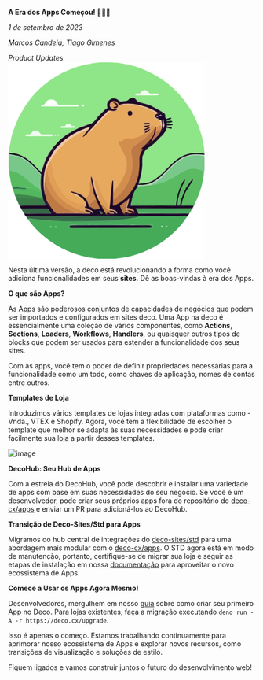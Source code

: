 **A Era dos Apps Começou! 🐁🐁🐁**

_1 de setembro de 2023_

_Marcos Candeia, Tiago Gimenes_

_Product Updates_
<img align="center" src="https://raw.githubusercontent.com/deco-cx/deco/main/assets/logo.svg" height="400px" alt="The Deco Framework logo: A capybara in its natural habitat">

Nesta última versão, a deco está revolucionando a forma como você adiciona funcionalidades em seus **sites**. Dê as boas-vindas à era dos Apps.

**O que são Apps?**

As Apps são poderosos conjuntos de capacidades de negócios que podem ser importados e configurados em sites deco. Uma App na deco é essencialmente uma coleção de vários componentes, como **Actions**, **Sections**, **Loaders**, **Workflows**, **Handlers**, ou quaisquer outros tipos de blocks que podem ser usados para estender a funcionalidade dos seus sites.

Com as apps, você tem o poder de definir propriedades necessárias para a funcionalidade como um todo, como chaves de aplicação, nomes de contas entre outros.

**Templates de Loja**

Introduzimos vários templates de lojas integradas com plataformas como - Vnda., VTEX e Shopify. Agora, você tem a flexibilidade de escolher o template que melhor se adapta às suas necessidades e pode criar facilmente sua loja a partir desses templates.

<img width="1512" alt="image" src="https://github.com/deco-cx/blog/assets/5839364/3872e086-572e-40ec-98ca-11c2bc83c59d">

**DecoHub: Seu Hub de Apps**

Com a estreia do DecoHub, você pode descobrir e instalar uma variedade de apps com base em suas necessidades do seu negócio. Se você é um desenvolvedor, pode criar seus próprios apps fora do repositório do [deco-cx/apps](http://github.com/deco-cx/apps) e enviar um PR para adicioná-los ao DecoHub.

**Transição de Deco-Sites/Std para Apps**

Migramos do hub central de integrações do [deco-sites/std](https://github.com/deco-sites/std) para uma abordagem mais modular com o [deco-cx/apps](http://github.com/deco-cx/apps). O STD agora está em modo de manutenção, portanto, certifique-se de migrar sua loja e seguir as etapas de instalação em nossa [documentação](https://www.deco.cx/docs/en/getting-started/installing-an-app) para aproveitar o novo ecossistema de Apps.

**Comece a Usar os Apps Agora Mesmo!**

Desenvolvedores, mergulhem em nosso [guia](https://www.deco.cx/docs/en/developing/creating-an-app) sobre como criar seu primeiro App no Deco. Para lojas existentes, faça a migração executando `deno run -A -r https://deco.cx/upgrade`.

Isso é apenas o começo. Estamos trabalhando continuamente para aprimorar nosso ecossistema de Apps e explorar novos recursos, como transições de visualização e soluções de estilo.

Fiquem ligados e vamos construir juntos o futuro do desenvolvimento web!
